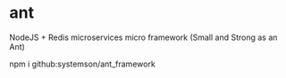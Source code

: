 # ant
NodeJS + Redis microservices micro framework (Small and Strong as an Ant)

npm i github:systemson/ant_framework